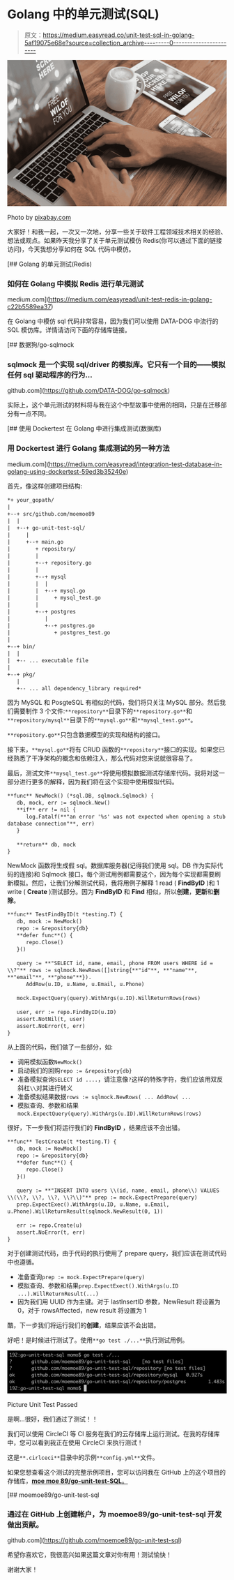 # Golang 中的单元测试(SQL)

> 原文：<https://medium.easyread.co/unit-test-sql-in-golang-5af19075e68e?source=collection_archive---------0----------------------->

![](img/eb0497b6bee0a9742b1748896fe4445b.png)

Photo by [pixabay.com](https://pixabay.com/photos/macbook-mac-apple-ipad-iphone-577758/)

大家好！和我一起，一次又一次地，分享一些关于软件工程领域技术相关的经验、想法或观点。如果昨天我分享了关于单元测试模仿 Redis(你可以通过下面的链接访问)，今天我想分享如何在 SQL 代码中模仿。

[](https://medium.com/easyread/unit-test-redis-in-golang-c22b5589ea37) [## Golang 的单元测试(Redis)

### 如何在 Golang 中模拟 Redis 进行单元测试

medium.com](https://medium.com/easyread/unit-test-redis-in-golang-c22b5589ea37) 

在 Golang 中模仿 sql 代码非常容易，因为我们可以使用 DATA-DOG 中流行的 SQL 模仿库。详情请访问下面的存储库链接。

[](https://github.com/DATA-DOG/go-sqlmock) [## 数据狗/go-sqlmock

### sqlmock 是一个实现 sql/driver 的模拟库。它只有一个目的——模拟任何 sql 驱动程序的行为…

github.com](https://github.com/DATA-DOG/go-sqlmock) 

实际上，这个单元测试的材料将与我在这个中型故事中使用的相同，只是在迁移部分有一点不同。

[](https://medium.com/easyread/integration-test-database-in-golang-using-dockertest-59ed3b35240e) [## 使用 Dockertest 在 Golang 中进行集成测试(数据库)

### 用 Dockertest 进行 Golang 集成测试的另一种方法

medium.com](https://medium.com/easyread/integration-test-database-in-golang-using-dockertest-59ed3b35240e) 

首先，像这样创建项目结构:

```
*+ your_gopath/
|
+--+ src/github.com/moemoe89
|  |
|  +--+ go-unit-test-sql/
|     |
|     +--+ main.go
|        + repository/
|        |
|        +--+ repository.go
|        |
|        +--+ mysql
|        |  |
|        |  +--+ mysql.go
|        |     + mysql_test.go
|        |
|        +--+ postgres
|           |
|           +--+ postgres.go
|              + postgres_test.go
|
+--+ bin/
|  |
|  +-- ... executable file
|
+--+ pkg/
   |
   +-- ... all dependency_library required*
```

因为 MySQL 和 PosgteSQL 有相似的代码，我们将只关注 MySQL 部分。然后我们需要制作 3 个文件:`**repository**`目录下的`**repository.go**`和`**repository/mysql**`目录下的`**mysql.go**`和`**mysql_test.go**`。

`**repository.go**`只包含数据模型的实现和结构的接口。

接下来，`**mysql.go**`将有 CRUD 函数的`**repository**`接口的实现。如果您已经熟悉了干净架构的概念和依赖注入，那么代码对您来说就很容易了。

最后，测试文件`**mysql_test.go**`将使用模拟数据测试存储库代码。我将对这一部分进行更多的解释，因为我们将在这个实现中使用模拟代码。

```
**func** NewMock() (*sql.DB, sqlmock.Sqlmock) {
   db, mock, err := sqlmock.New()
   **if** err != nil {
      log.Fatalf(**"an error '%s' was not expected when opening a stub database connection"**, err)
   }

   **return** db, mock
}
```

NewMock 函数将生成假 sql。数据库服务器(记得我们使用 sql。DB 作为实际代码的连接)和 Sqlmock 接口。每个测试用例都需要这个，因为每个实现都需要刷新模拟。然后，让我们分解测试代码，我将用例子解释 1 read ( **FindByID** )和 1 write ( **Create** )测试部分。因为 **FindByID** 和 **Find** 相似，所以**创建**，**更新**和**删除**。

```
**func** TestFindByID(t *testing.T) {
   db, mock := NewMock()
   repo := &repository{db}
   **defer func**() {
      repo.Close()
   }()

   query := **"SELECT id, name, email, phone FROM users WHERE id = \\?"** rows := sqlmock.NewRows([]string{**"id"**, **"name"**, **"email"**, **"phone"**}).
      AddRow(u.ID, u.Name, u.Email, u.Phone)

   mock.ExpectQuery(query).WithArgs(u.ID).WillReturnRows(rows)

   user, err := repo.FindByID(u.ID)
   assert.NotNil(t, user)
   assert.NoError(t, err)
}
```

从上面的代码，我们做了一些部分，如:

*   调用模拟函数`NewMock()`
*   启动我们的回购`repo := &repository{db}`
*   准备模拟查询`SELECT id ....`，请注意像`?`这样的特殊字符，我们应该用双反斜杠`\\`对其进行转义
*   准备模拟结果数据`rows := sqlmock.NewRows( ... AddRow( ...`
*   模拟查询、参数和结果`mock.ExpectQuery(query).WithArgs(u.ID).WillReturnRows(rows)`

很好，下一步我们将运行我们的 **FindByID** ，结果应该不会出错。

```
**func** TestCreate(t *testing.T) {
   db, mock := NewMock()
   repo := &repository{db}
   **defer func**() {
      repo.Close()
   }()

   query := **"INSERT INTO users \\(id, name, email, phone\\) VALUES \\(\\?, \\?, \\?, \\?\\)"** prep := mock.ExpectPrepare(query)
   prep.ExpectExec().WithArgs(u.ID, u.Name, u.Email, u.Phone).WillReturnResult(sqlmock.NewResult(0, 1))

   err := repo.Create(u)
   assert.NoError(t, err)
}
```

对于创建测试代码，由于代码的执行使用了 prepare query，我们应该在测试代码中也遵循。

*   准备查询`prep := mock.ExpectPrepare(query)`
*   模拟查询、参数和结果`prep.ExpectExect().WithArgs(u.ID ...).WillReturnResult(...)`
*   因为我们用 UUID 作为主键。对于 lastInsertID 参数，NewResult 将设置为 0，对于 rowsAffected，new result 将设置为 1

酷，下一步我们将运行我们的**创建**，结果应该不会出错。

好吧！是时候进行测试了。使用`**go test ./...**`执行测试用例。

![](img/812eee7a3d96f447272bcc8a498d0e35.png)

Picture Unit Test Passed

是啊…很好，我们通过了测试！！

我们可以使用 CircleCI 等 CI 服务在我们的云存储库上运行测试。在我的存储库中，您可以看到我正在使用 CircleCI 来执行测试！

这是`**.cirlceci**`目录中的示例`**config.yml**`文件。

如果您想查看这个测试的完整示例项目，您可以访问我在 GitHub 上的这个项目的存储库，[**moe moe 89/go-unit-test-SQL**。](https://github.com/moemoe89/go-unit-test-sql)

[](https://github.com/moemoe89/go-unit-test-sql) [## moemoe89/go-unit-test-sql

### 通过在 GitHub 上创建帐户，为 moemoe89/go-unit-test-sql 开发做出贡献。

github.com](https://github.com/moemoe89/go-unit-test-sql) 

希望你喜欢它，我很高兴如果这篇文章对你有用！测试愉快！

谢谢大家！